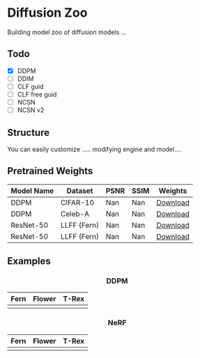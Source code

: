 # Diffusion Zoo
Building model zoo of diffusion models ...

## Todo
- [x] DDPM <br>
- [ ] DDIM <br>
- [ ] CLF guid <br>
- [ ] CLF free guid <br>
- [ ] NCSN <br>
- [ ] NCSN v2 <br>

## Structure
You can easily customize ..... modifying engine and model....

## Pretrained Weights
| Model Name | Dataset | PSNR | SSIM | Weights |
|-|-|-|-|-|
| DDPM | CIFAR-10 | Nan | Nan | [Download](#) |
| DDPM | Celeb-A | Nan | Nan | [Download](#) |
| ResNet-50 | LLFF (Fern) | Nan | Nan | [Download](#) |
| ResNet-50 | LLFF (Fern) | Nan | Nan | [Download](#) |

## Examples
### <center> DDPM </center>

| Fern | Flower | T-Rex |
|-|-|-|
|   |   |   |

### <center> NeRF </center>

| Fern | Flower | T-Rex |
|-|-|-|
|   |   |   |


